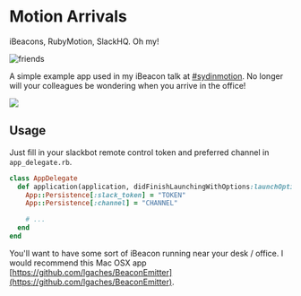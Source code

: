 # Motion Arrivals

iBeacons, RubyMotion, SlackHQ. Oh my!

![friends](http://media.giphy.com/media/SKhNHgpJzthII/giphy.gif)


A simple example app used in my iBeacon talk at [#sydinmotion](http://sydinmotion.com). No longer will your colleagues be wondering when you arrive in the office!

![](http://c.willrax.com/USha/2014-03-16%2013_02_15.gif)

## Usage

Just fill in your slackbot remote control token and preferred channel in `app_delegate.rb`.

```ruby
class AppDelegate
  def application(application, didFinishLaunchingWithOptions:launchOptions)
    App::Persistence[:slack_token] = "TOKEN"
    App::Persistence[:channel] = "CHANNEL"

    # ...
  end
end
```

You'll want to have some sort of iBeacon running near your desk / office. I would recommend this Mac OSX app [https://github.com/lgaches/BeaconEmitter](https://github.com/lgaches/BeaconEmitter).

